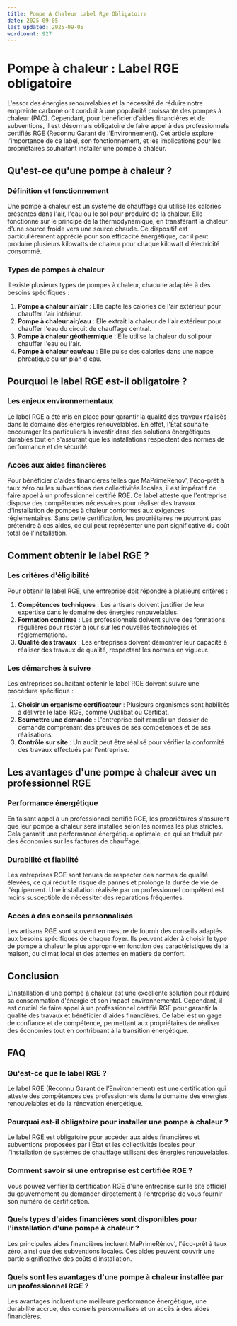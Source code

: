 ```yaml
---
title: Pompe A Chaleur Label Rge Obligatoire
date: 2025-09-05
last_updated: 2025-09-05
wordcount: 927
---
```


# Pompe à chaleur : Label RGE obligatoire

L'essor des énergies renouvelables et la nécessité de réduire notre empreinte carbone ont conduit à une popularité croissante des pompes à chaleur (PAC). Cependant, pour bénéficier d'aides financières et de subventions, il est désormais obligatoire de faire appel à des professionnels certifiés RGE (Reconnu Garant de l’Environnement). Cet article explore l'importance de ce label, son fonctionnement, et les implications pour les propriétaires souhaitant installer une pompe à chaleur.

## Qu'est-ce qu'une pompe à chaleur ?

### Définition et fonctionnement

Une pompe à chaleur est un système de chauffage qui utilise les calories présentes dans l'air, l'eau ou le sol pour produire de la chaleur. Elle fonctionne sur le principe de la thermodynamique, en transférant la chaleur d'une source froide vers une source chaude. Ce dispositif est particulièrement apprécié pour son efficacité énergétique, car il peut produire plusieurs kilowatts de chaleur pour chaque kilowatt d'électricité consommé.

### Types de pompes à chaleur

Il existe plusieurs types de pompes à chaleur, chacune adaptée à des besoins spécifiques :

1. **Pompe à chaleur air/air** : Elle capte les calories de l'air extérieur pour chauffer l'air intérieur.
2. **Pompe à chaleur air/eau** : Elle extrait la chaleur de l'air extérieur pour chauffer l'eau du circuit de chauffage central.
3. **Pompe à chaleur géothermique** : Elle utilise la chaleur du sol pour chauffer l'eau ou l'air.
4. **Pompe à chaleur eau/eau** : Elle puise des calories dans une nappe phréatique ou un plan d'eau.

## Pourquoi le label RGE est-il obligatoire ?

### Les enjeux environnementaux

Le label RGE a été mis en place pour garantir la qualité des travaux réalisés dans le domaine des énergies renouvelables. En effet, l'État souhaite encourager les particuliers à investir dans des solutions énergétiques durables tout en s'assurant que les installations respectent des normes de performance et de sécurité.

### Accès aux aides financières

Pour bénéficier d'aides financières telles que MaPrimeRénov', l'éco-prêt à taux zéro ou les subventions des collectivités locales, il est impératif de faire appel à un professionnel certifié RGE. Ce label atteste que l'entreprise dispose des compétences nécessaires pour réaliser des travaux d'installation de pompes à chaleur conformes aux exigences réglementaires. Sans cette certification, les propriétaires ne pourront pas prétendre à ces aides, ce qui peut représenter une part significative du coût total de l'installation.

## Comment obtenir le label RGE ?

### Les critères d'éligibilité

Pour obtenir le label RGE, une entreprise doit répondre à plusieurs critères :

1. **Compétences techniques** : Les artisans doivent justifier de leur expertise dans le domaine des énergies renouvelables.
2. **Formation continue** : Les professionnels doivent suivre des formations régulières pour rester à jour sur les nouvelles technologies et réglementations.
3. **Qualité des travaux** : Les entreprises doivent démontrer leur capacité à réaliser des travaux de qualité, respectant les normes en vigueur.

### Les démarches à suivre

Les entreprises souhaitant obtenir le label RGE doivent suivre une procédure spécifique :

1. **Choisir un organisme certificateur** : Plusieurs organismes sont habilités à délivrer le label RGE, comme Qualibat ou Certibat.
2. **Soumettre une demande** : L'entreprise doit remplir un dossier de demande comprenant des preuves de ses compétences et de ses réalisations.
3. **Contrôle sur site** : Un audit peut être réalisé pour vérifier la conformité des travaux effectués par l'entreprise.

## Les avantages d'une pompe à chaleur avec un professionnel RGE

### Performance énergétique

En faisant appel à un professionnel certifié RGE, les propriétaires s'assurent que leur pompe à chaleur sera installée selon les normes les plus strictes. Cela garantit une performance énergétique optimale, ce qui se traduit par des économies sur les factures de chauffage.

### Durabilité et fiabilité

Les entreprises RGE sont tenues de respecter des normes de qualité élevées, ce qui réduit le risque de pannes et prolonge la durée de vie de l'équipement. Une installation réalisée par un professionnel compétent est moins susceptible de nécessiter des réparations fréquentes.

### Accès à des conseils personnalisés

Les artisans RGE sont souvent en mesure de fournir des conseils adaptés aux besoins spécifiques de chaque foyer. Ils peuvent aider à choisir le type de pompe à chaleur le plus approprié en fonction des caractéristiques de la maison, du climat local et des attentes en matière de confort.

## Conclusion

L'installation d'une pompe à chaleur est une excellente solution pour réduire sa consommation d'énergie et son impact environnemental. Cependant, il est crucial de faire appel à un professionnel certifié RGE pour garantir la qualité des travaux et bénéficier d'aides financières. Ce label est un gage de confiance et de compétence, permettant aux propriétaires de réaliser des économies tout en contribuant à la transition énergétique.

## FAQ

### Qu'est-ce que le label RGE ?

Le label RGE (Reconnu Garant de l’Environnement) est une certification qui atteste des compétences des professionnels dans le domaine des énergies renouvelables et de la rénovation énergétique.

### Pourquoi est-il obligatoire pour installer une pompe à chaleur ?

Le label RGE est obligatoire pour accéder aux aides financières et subventions proposées par l'État et les collectivités locales pour l'installation de systèmes de chauffage utilisant des énergies renouvelables.

### Comment savoir si une entreprise est certifiée RGE ?

Vous pouvez vérifier la certification RGE d'une entreprise sur le site officiel du gouvernement ou demander directement à l'entreprise de vous fournir son numéro de certification.

### Quels types d'aides financières sont disponibles pour l'installation d'une pompe à chaleur ?

Les principales aides financières incluent MaPrimeRénov', l'éco-prêt à taux zéro, ainsi que des subventions locales. Ces aides peuvent couvrir une partie significative des coûts d'installation.

### Quels sont les avantages d'une pompe à chaleur installée par un professionnel RGE ?

Les avantages incluent une meilleure performance énergétique, une durabilité accrue, des conseils personnalisés et un accès à des aides financières.